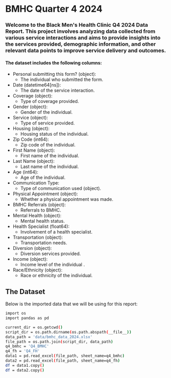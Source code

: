 # BMHC Quarter 4 2024

### Welcome to the Black Men's Health Clinic Q4 2024 Data Report. This project involves analyzing data collected from various service interactions and aims to provide insights into the services provided, demographic information, and other relevant data points to improve service delivery and outcomes.

#### The dataset includes the following columns:

- Personal submitting this form? (object): 
  - The individual who submitted the form.
- Date (datetime64[ns]): 
  - The date of the service interaction.
- Coverage (object): 
  - Type of coverage provided.
- Gender (object): 
  - Gender of the individual.
- Service (object): 
  - Type of service provided.
- Housing (object): 
  - Housing status of the individual.
- Zip Code (int64): 
  - Zip code of the individual.
- First Name (object): 
  - First name of the individual.
- Last Name (object): 
  - Last name of the individual.
- Age (int64): 
  - Age of the individual.
- Communication Type: 
  - Type of communication used (object).
- Physical Appointment (object): 
  - Whether a physical appointment was made.
- BMHC Referrals (object): 
  - Referrals to BMHC.
- Mental Health (object): 
  - Mental health status.
- Health Specialist (float64): 
  - Involvement of a health specialist.
- Transportation (object): 
  - Transportation needs.
- Diversion (object): 
  - Diversion services provided.
- Income (object): 
  - Income level of the individual .
- Race/Ethnicity (object): 
  - Race or ethnicity of the individual.

## The Dataset

Below is the imported data that we will be using for this report:

```bash
import os
import pandas as pd

current_dir = os.getcwd()
script_dir = os.path.dirname(os.path.abspath(__file__))
data_path = 'data/bmhc_data_2024.xlsx'
file_path = os.path.join(script_dir, data_path)
q4_bmhc = 'Q4_BMHC'
q4_fh = 'Q4_FH'
data1 = pd.read_excel(file_path, sheet_name=q4_bmhc)
data2 = pd.read_excel(file_path, sheet_name=q4_fh)
df = data1.copy()
df = data2.copy()
```